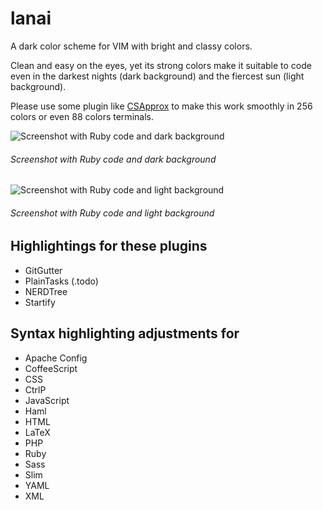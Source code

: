 # lanai

A dark color scheme for VIM with bright and classy colors.

Clean and easy on the eyes, yet its strong colors make it suitable to code even in the darkest nights (dark background) and the fiercest sun (light background).

Please use some plugin like [CSApprox](http://www.vim.org/scripts/script.php?script_id=2390) to make this work smoothly in 256 colors or even 88 colors terminals.

![Screenshot with Ruby code and dark background](https://raw.github.com/cseelus/vim-colors-lanai/master/vim-colors-lanai_preview.png)
###### Screenshot with Ruby code and dark background

![Screenshot with Ruby code and light background](https://raw.github.com/cseelus/vim-colors-lanai/master/vim-colors-lanai_light_preview.png)
###### Screenshot with Ruby code and light background

## Highlightings for these plugins

- GitGutter
- PlainTasks (.todo)
- NERDTree
- Startify

## Syntax highlighting adjustments for

- Apache Config
- CoffeeScript
- CSS
- CtrlP
- JavaScript
- Haml
- HTML
- LaTeX
- PHP
- Ruby
- Sass
- Slim
- YAML
- XML
